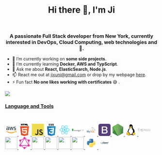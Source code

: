  <h1 align="center"> Hi there 👋, I'm Ji</h1>
 <br />
  <h3 align="center"> A passionate Full Stack developer from New York, currently interested in DevOps, Cloud Computing, web technologies and 🍕. </h3>


- 🔭 I’m currently working on __some side projects__.
- 🌱 I’m currently learning __Docker, AWS and TypScript__.
- 💬 Ask me about __React, ElasticSearch, Node.js__.
- 📫 React me out at jixuni@gmail.com or drop by my webpage [here](https://jicoding.dev).
- ⚡ Fun fact __No one likes working with certificates__ 😅 .

<a href="https://github.com/jixuni/github-readme-stats">
  <img align="center" src="https://github-readme-stats.jixuni.vercel.app//api?username=jixuni&show_icons=true"
 </a>




### Language and Tools
<br />
<p>
<img src="https://raw.githubusercontent.com/github/explore/fbceb94436312b6dacde68d122a5b9c7d11f9524/topics/aws/aws.png" width="40" height="40" />
<img src="https://raw.githubusercontent.com/github/explore/80688e429a7d4ef2fca1e82350fe8e3517d3494d/topics/html/html.png" width="40" height="40" />
<img src="https://raw.githubusercontent.com/github/explore/80688e429a7d4ef2fca1e82350fe8e3517d3494d/topics/javascript/javascript.png" width="40" height="40" />
<img src="https://raw.githubusercontent.com/github/explore/80688e429a7d4ef2fca1e82350fe8e3517d3494d/topics/css/css.png" width="40" height="40" />
 <img src="https://raw.githubusercontent.com/github/explore/80688e429a7d4ef2fca1e82350fe8e3517d3494d/topics/react/react.png" width="40" height="40" />
 <img src="https://raw.githubusercontent.com/github/explore/80688e429a7d4ef2fca1e82350fe8e3517d3494d/topics/mongodb/mongodb.png" width="40" height="40" />
 <img src="https://raw.githubusercontent.com/github/explore/80688e429a7d4ef2fca1e82350fe8e3517d3494d/topics/mysql/mysql.png" width="40" height="40" />
 <img src="https://raw.githubusercontent.com/github/explore/80688e429a7d4ef2fca1e82350fe8e3517d3494d/topics/bootstrap/bootstrap.png" width="40" height="40" />
 <img src="https://raw.githubusercontent.com/github/explore/80688e429a7d4ef2fca1e82350fe8e3517d3494d/topics/nodejs/nodejs.png" width="40" height="40" />
 <img src="https://raw.githubusercontent.com/github/explore/80688e429a7d4ef2fca1e82350fe8e3517d3494d/topics/linux/linux.png" width="40" height="40" />
 <img src="https://raw.githubusercontent.com/github/explore/80688e429a7d4ef2fca1e82350fe8e3517d3494d/topics/express/express.png" width="40" height="40" />
 <img src="https://camo.githubusercontent.com/4a05c75a3c39b3236a75e4ecdd60ee3a95c7c05e/68747470733a2f2f7777772e6761747362796a732e636f6d2f4761747362792d6d6f6e6f6772616d2e737667" width="40" height="40" />
 <img src="https://raw.githubusercontent.com/github/explore/5c058a388828bb5fde0bcafd4bc867b5bb3f26f3/topics/graphql/graphql.png" width="40" height="40" />
 <img src="https://d1q6f0aelx0por.cloudfront.net/product-logos/library-tomcat-logo.png" width="40" height="40" />
 <img src="https://camo.githubusercontent.com/855436203f025325f663ef9b9c63a389dd9bbd98/68747470733a2f2f7777772e766563746f726c6f676f2e7a6f6e652f6c6f676f732f6769742d73636d2f6769742d73636d2d69636f6e2e737667" width="40" height="40" />
 <img src="https://avatars0.githubusercontent.com/u/639823?s=200&v=4" width="40" height="40" />
 <img src="https://www.elastic.co/static-res/images/elastic-logo-200.png" width="40" height="40" />
 <img src="https://raw.githubusercontent.com/github/explore/80688e429a7d4ef2fca1e82350fe8e3517d3494d/topics/python/python.png" width="40" height="40" />
 <img src="https://raw.githubusercontent.com/github/explore/80688e429a7d4ef2fca1e82350fe8e3517d3494d/topics/jquery/jquery.png" width="40" height="40" />
 </p>
 
 
